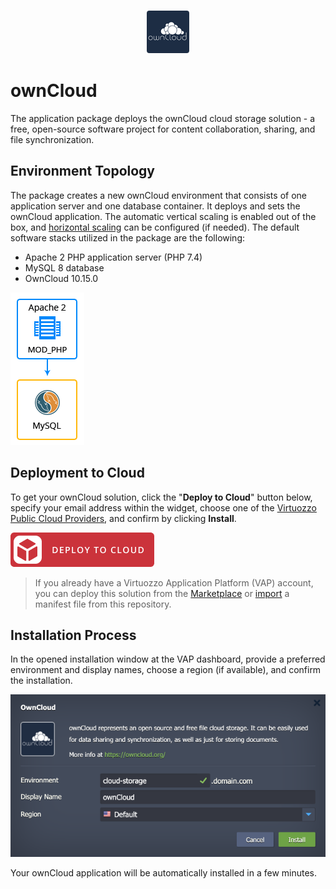 <p align="center"> 
<img src="images/ownCloud.png" alt="ownCloud">
</p>

# ownCloud

The application package deploys the ownCloud cloud storage solution - a free, open-source software project for content collaboration, sharing, and file synchronization.


## Environment Topology

The package creates a new ownCloud environment that consists of one application server and one database container. It deploys and sets the ownCloud application. The automatic vertical scaling is enabled out of the box, and [horizontal scaling](https://www.virtuozzo.com/application-platform-docs/automatic-horizontal-scaling/) can be configured (if needed). The default software stacks utilized in the package are the following:

- Apache 2 PHP application server (PHP 7.4)
- MySQL 8 database
- OwnCloud 10.15.0

![owncloud-environment-topology](images/owncloud-environment-topology.png)


## Deployment to Cloud

To get your ownCloud solution, click the "**Deploy to Cloud**" button below, specify your email address within the widget, choose one of the [Virtuozzo Public Cloud Providers](https://www.virtuozzo.com/application-platform-partners/), and confirm by clicking **Install**.

[![Deploy to Cloud](https://raw.githubusercontent.com/jelastic-jps/common/main/images/deploy-to-cloud.png)](https://www.virtuozzo.com/install/?manifest=https://raw.githubusercontent.com/jelastic-jps/owncloud/refs/heads/master/manifest.jps)

> If you already have a Virtuozzo Application Platform (VAP) account, you can deploy this solution from the [Marketplace](https://www.virtuozzo.com/application-platform-docs/marketplace/) or [import](https://www.virtuozzo.com/application-platform-docs/environment-import/) a manifest file from this repository.


## Installation Process

In the opened installation window at the VAP dashboard, provide a preferred environment and display names, choose a region (if available), and confirm the installation.

![ownCloud deployment wizard](images/owncloud-deployment-wizard.png)

Your ownCloud application will be automatically installed in a few minutes.
